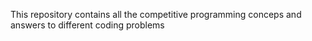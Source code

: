 This repository contains all the competitive programming conceps and answers to different coding problems